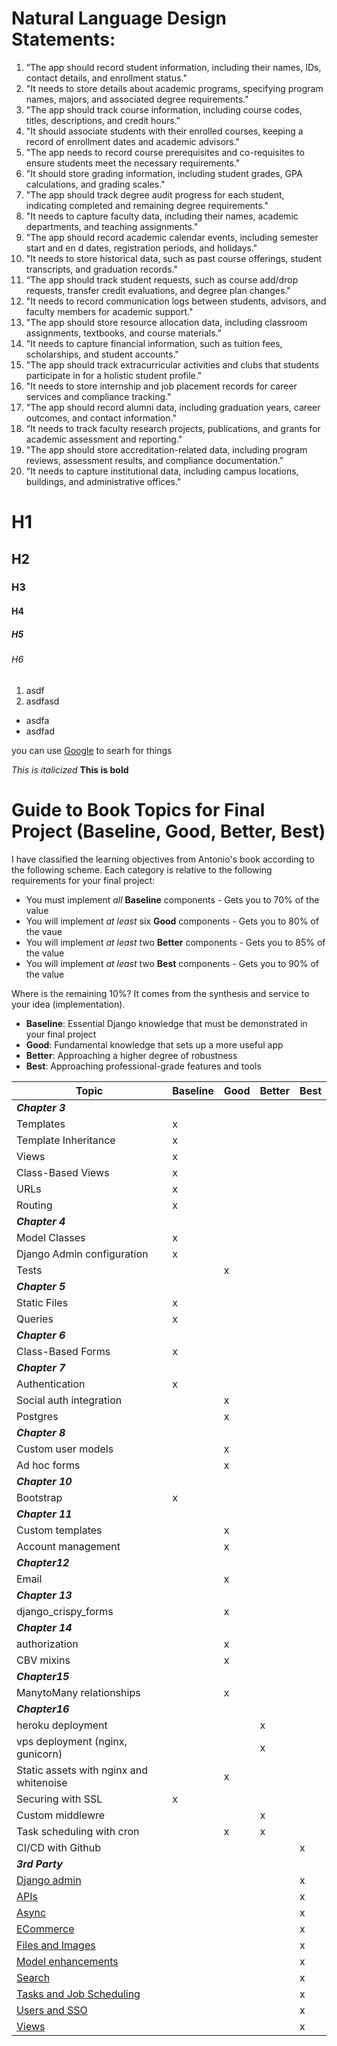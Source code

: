 # Natural Language Design Statements:

1.	“The app should record student information, including their names, IDs, contact details, and enrollment status."
2.	"It needs to store details about academic programs, specifying program names, majors, and associated degree requirements."
3.	"The app should track course information, including course codes, titles, descriptions, and credit hours."
4.	"It should associate students with their enrolled courses, keeping a record of enrollment dates and academic advisors."
5.	"The app needs to record course prerequisites and co-requisites to ensure students meet the necessary requirements."
6.	"It should store grading information, including student grades, GPA calculations, and grading scales."
7.	"The app should track degree audit progress for each student, indicating completed and remaining degree requirements."
8.	"It needs to capture faculty data, including their names, academic departments, and teaching assignments."
9.	"The app should record academic calendar events, including semester start and en d dates, registration periods, and holidays."
10.	"It needs to store historical data, such as past course offerings, student transcripts, and graduation records."
11.	“The app should track student requests, such as course add/drop requests, transfer credit evaluations, and degree plan changes."
12.	"It needs to record communication logs between students, advisors, and faculty members for academic support."
13.	"The app should store resource allocation data, including classroom assignments, textbooks, and course materials."
14.	"It needs to capture financial information, such as tuition fees, scholarships, and student accounts."
15.	"The app should track extracurricular activities and clubs that students participate in for a holistic student profile."
16.	"It needs to store internship and job placement records for career services and compliance tracking."
17.	"The app should record alumni data, including graduation years, career outcomes, and contact information."
18.	“It needs to track faculty research projects, publications, and grants for academic assessment and reporting."
19.	"The app should store accreditation-related data, including program reviews, assessment results, and compliance documentation."
20.	"It needs to capture institutional data, including campus locations, buildings, and administrative offices."


# H1
## H2
### H3
#### H4
##### H5
###### H6

1. asdf
1. asdfasd

* asdfa
* asdfad

you can use [Google](google.com) to searh for things

*This is italicized*
**This is bold**


# Guide to Book Topics for Final Project (Baseline, Good, Better, Best)

I have classified the learning objectives from Antonio's book according to the following scheme.  Each category is relative to the following requirements for your final project:

* You must implement *all* **Baseline** components - Gets you to 70% of the value
* You will implement *at least* six **Good** components - Gets you to 80% of the vaue
* You will implement *at least* two **Better** components - Gets you to 85% of the value
* You will implement *at least* two **Best** components - Gets you to 90% of the value

Where is the remaining 10%? It comes from the synthesis and service to your idea (implementation).

* **Baseline**: Essential Django knowledge that must be demonstrated in your final project
* **Good**: Fundamental knowledge that sets up a more useful app
* **Better**: Approaching a higher degree of robustness
* **Best**: Approaching professional-grade features and tools

Topic                                   | Baseline  | Good  | Better  | Best
---                                     | ---       | ---   | ---     | ---
***Chapter 3***                         |           |       |         |
Templates                               | x         |       |         |
Template Inheritance                    | x         |       |         |
Views                                   | x         |       |         |
Class-Based Views                       | x         |       |         |
URLs                                    | x         |       |         |
Routing                                 | x         |       |         |
***Chapter 4***                         |           |       |         |
Model Classes                           | x         |       |         |
Django Admin configuration              | x         |       |         |
Tests                                   |           | x     |         |
***Chapter 5***                         |           |       |         | 
Static Files                            | x         |       |         |
Queries                                 | x         |       |         |
***Chapter 6***                         |           |       |         |
Class-Based Forms                       | x         |       |         |
***Chapter 7***                         |           |       |         |
Authentication                          | x         |       |         |
Social auth integration                 |           | x     |         |
Postgres                                |           | x     |         |
***Chapter 8***                         |           |       |         |
Custom user models                      |           | x     |         |
Ad hoc forms                            |           | x     |         |
***Chapter 10***                        |           |       |         |
Bootstrap                               | x         |       |         |
***Chapter 11***                        |           |       |         |
Custom templates                        |           | x     |         |
Account management                      |           | x     |         |
***Chapter12***                         |           |       |         |
Email                                   |           | x     |         |
***Chapter 13***                        |           |       |         |
django_crispy_forms                     |           | x     |         |
***Chapter 14***                        |           |       |         | 
authorization                           |           | x     |         |
CBV mixins                              |           | x     |         |
***Chapter15***                         |           |       |         |
ManytoMany relationships                |           | x     |         |
***Chapter16***                         |           |       |         |
heroku deployment                       |           |       | x       |
vps deployment (nginx, gunicorn)        |           |       | x       |
Static assets with nginx and whitenoise |           | x     |         |
Securing with SSL                       | x         |       |         |
Custom middlewre                        |           |       | x       |
Task scheduling with cron               |           | x     | x       |
CI/CD with Github                       |           |       |         | x
***3rd Party***                         |           |       |         |
[Django admin](https://github.com/wsvincent/awesome-django#admin) | | | | x
[APIs](https://github.com/wsvincent/awesome-django#apis) | |  |         | x
[Async](https://github.com/wsvincent/awesome-django#async) |           |       |         | x
[ECommerce](https://github.com/wsvincent/awesome-django#ecommerce) |    |   |   | x
[Files and Images](https://github.com/wsvincent/awesome-django#filesimages) |    |   |   | x
[Model enhancements](https://github.com/wsvincent/awesome-django#models) |   |   |   | x
[Search](https://github.com/wsvincent/awesome-django#search) |   |   |   | x
[Tasks and Job Scheduling](https://github.com/wsvincent/awesome-django#task-queues) |   |   |   | x
[Users and SSO](https://github.com/wsvincent/awesome-django#users) |   |   |   | x
[Views](https://github.com/wsvincent/awesome-django#views) |   |   |   | x
